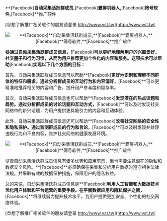 **[Facebook]**自动采集活跃群成员,**[Facebook]**霸屏机器人,**[Facebook]**筛号软件,**[Facebook]**推广软件

[😍想了解推广相关软件的朋友请登录 http://www.vst.tw](http://www.vst.tw)

 <center><img src="https://vst.tw/MP4/tuiguang/png/6.png" alt="**[Facebook]**自动采集活跃群成员,**[Facebook]**霸屏机器人,**[Facebook]**筛号软件,**[Facebook]**推广软件"></center>

**😄通过自动采集活跃群成员信息，**[Facebook]**可以更好地理解用户的兴趣爱好、社交圈子和行为习惯，从而为用户推荐更加个性化的内容和服务。这项技术可以帮助**[Facebook]**实现以下几个方面的目标：**

首先，自动采集活跃群成员信息可以帮助**[Facebook]**更好地识别和理解不同群体的特征和需求。通过分析群成员的互动行为和内容偏好，**[Facebook]**可以更精准地推荐相关的内容和广告，提升用户参与度和留存率。

其次，自动采集活跃群成员信息也可以帮助**[Facebook]**发现潜在的热点话题和趋势。通过分析群成员的讨论话题和互动方式，**[Facebook]**可以及时发现社交网络中的新兴话题，为用户提供更具吸引力的内容和互动体验。

此外，自动采集活跃群成员信息还可以帮助**[Facebook]**改善社交网络的安全性和隐私保护。通过监测群成员的行为和言论，**[Facebook]**可以及时发现并处理违规行为和不良内容，维护社交网络的健康发展环境。

 <center><img src="https://vst.tw/MP4/tuiguang/png/6.png" alt="**[Facebook]**自动采集活跃群成员,**[Facebook]**霸屏机器人,**[Facebook]**筛号软件,**[Facebook]**推广软件"></center>

尽管自动采集活跃群成员信息有诸多优势和应用前景，但也需要注意潜在的隐私和数据安全风险。**[Facebook]**必须确保在采集和分析用户数据时遵守相关法律法规，并采取有效的数据保护措施，保障用户的隐私权益。

总的来说，自动采集活跃群成员信息是**[Facebook]**利用人工智能和大数据技术优化用户体验和平台运营的重要手段。在平衡数据应用和隐私保护之间，**[Facebook]**将继续努力提升技术水平，为用户提供更加安全、个性化的社交网络体验。

[😍想了解推广相关软件的朋友请登录 http://www.vst.tw](http://www.vst.tw)



